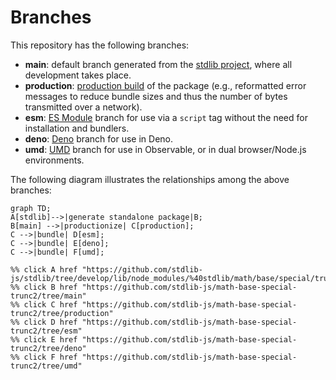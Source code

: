 <!--

@license Apache-2.0

Copyright (c) 2022 The Stdlib Authors.

Licensed under the Apache License, Version 2.0 (the "License");
you may not use this file except in compliance with the License.
You may obtain a copy of the License at

    http://www.apache.org/licenses/LICENSE-2.0

Unless required by applicable law or agreed to in writing, software
distributed under the License is distributed on an "AS IS" BASIS,
WITHOUT WARRANTIES OR CONDITIONS OF ANY KIND, either express or implied.
See the License for the specific language governing permissions and
limitations under the License.

-->

# Branches

This repository has the following branches:

-   **main**: default branch generated from the [stdlib project][stdlib-url], where all development takes place.
-   **production**: [production build][production-url] of the package (e.g., reformatted error messages to reduce bundle sizes and thus the number of bytes transmitted over a network).
-   **esm**: [ES Module][esm-url] branch for use via a `script` tag without the need for installation and bundlers.
-   **deno**: [Deno][deno-url] branch for use in Deno.
-   **umd**: [UMD][umd-url] branch for use in Observable, or in dual browser/Node.js environments.

The following diagram illustrates the relationships among the above branches:

```mermaid
graph TD;
A[stdlib]-->|generate standalone package|B;
B[main] -->|productionize| C[production];
C -->|bundle| D[esm];
C -->|bundle| E[deno];
C -->|bundle| F[umd];

%% click A href "https://github.com/stdlib-js/stdlib/tree/develop/lib/node_modules/%40stdlib/math/base/special/trunc2"
%% click B href "https://github.com/stdlib-js/math-base-special-trunc2/tree/main"
%% click C href "https://github.com/stdlib-js/math-base-special-trunc2/tree/production"
%% click D href "https://github.com/stdlib-js/math-base-special-trunc2/tree/esm"
%% click E href "https://github.com/stdlib-js/math-base-special-trunc2/tree/deno"
%% click F href "https://github.com/stdlib-js/math-base-special-trunc2/tree/umd"
```

[stdlib-url]: https://github.com/stdlib-js/stdlib/tree/develop/lib/node_modules/%40stdlib/math/base/special/trunc2
[production-url]: https://github.com/stdlib-js/math-base-special-trunc2/tree/production
[deno-url]: https://github.com/stdlib-js/math-base-special-trunc2/tree/deno
[umd-url]: https://github.com/stdlib-js/math-base-special-trunc2/tree/umd
[esm-url]: https://github.com/stdlib-js/math-base-special-trunc2/tree/esm